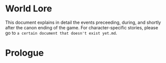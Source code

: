 # World Lore
This document explains in detail the events preceeding, during, and shortly after the canon ending of the game. For character-specific stories, please go to `a certain document that doesn't exist yet.md`.

# Prologue
